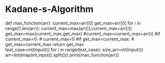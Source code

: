 # Kadane-s-Algorithm
def max_function(arr):
    current_max=arr[0]
    get_max=arr[0]
    for i in range(1,len(arr)):
        current_max=max(arr[i],current_max+arr[i])
        get_max=max(current_max,get_max)
        #current_max=current_max+arr[i]
        #if current_max<0:
        #    current_max=0
        #if get_max<current_max:
        #    get_max=current_max
    return get_max    
test_case=int(input())
for i in range(test_case):
    size_arr=int(input())
    arr=list(map(int,input().split()))
    print(max_function(arr))





  
